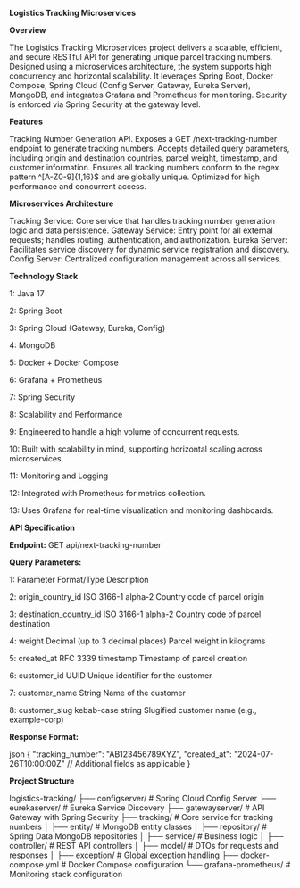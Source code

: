 **Logistics Tracking Microservices**

**Overview**

The Logistics Tracking Microservices project delivers a scalable, efficient, and secure RESTful API for generating unique parcel tracking numbers. Designed using a microservices architecture, the system supports high concurrency and horizontal scalability. It leverages Spring Boot, Docker Compose, Spring Cloud (Config Server, Gateway, Eureka Server), MongoDB, and integrates Grafana and Prometheus for monitoring. Security is enforced via Spring Security at the gateway level.

**Features**

Tracking Number Generation API. Exposes a GET /next-tracking-number endpoint to generate tracking numbers.
Accepts detailed query parameters, including origin and destination countries, parcel weight, timestamp, and customer information.
Ensures all tracking numbers conform to the regex pattern ^[A-Z0-9]{1,16}$ and are globally unique.
Optimized for high performance and concurrent access.

**Microservices Architecture**

Tracking Service: Core service that handles tracking number generation logic and data persistence.
Gateway Service: Entry point for all external requests; handles routing, authentication, and authorization.
Eureka Server: Facilitates service discovery for dynamic service registration and discovery.
Config Server: Centralized configuration management across all services.

**Technology Stack**

1: Java 17

2: Spring Boot

3: Spring Cloud (Gateway, Eureka, Config)

4: MongoDB

5: Docker + Docker Compose

6: Grafana + Prometheus

7: Spring Security

8: Scalability and Performance

9: Engineered to handle a high volume of concurrent requests.

10: Built with scalability in mind, supporting horizontal scaling across microservices.

11: Monitoring and Logging

12: Integrated with Prometheus for metrics collection.

13: Uses Grafana for real-time visualization and monitoring dashboards.

**API Specification**

**Endpoint:**
GET api/next-tracking-number

**Query Parameters:**

1: Parameter	Format/Type	Description

2: origin_country_id	ISO 3166-1 alpha-2	Country code of parcel origin

3: destination_country_id	ISO 3166-1 alpha-2	Country code of parcel destination

4: weight	Decimal (up to 3 decimal places)	Parcel weight in kilograms

5: created_at	RFC 3339 timestamp	Timestamp of parcel creation

6: customer_id	UUID	Unique identifier for the customer

7: customer_name	String	Name of the customer

8: customer_slug	kebab-case string	Slugified customer name (e.g., example-corp)

**Response Format:**

json
{
  "tracking_number": "AB123456789XYZ",
  "created_at": "2024-07-26T10:00:00Z"
  // Additional fields as applicable
}

**Project Structure**

logistics-tracking/
├── configserver/           # Spring Cloud Config Server
├── eurekaserver/           # Eureka Service Discovery
├── gatewayserver/          # API Gateway with Spring Security
├── tracking/               # Core service for tracking numbers
│   ├── entity/             # MongoDB entity classes
│   ├── repository/         # Spring Data MongoDB repositories
│   ├── service/            # Business logic
│   ├── controller/         # REST API controllers
│   ├── model/              # DTOs for requests and responses
│   ├── exception/          # Global exception handling
├── docker-compose.yml      # Docker Compose configuration
└── grafana-prometheus/     # Monitoring stack configuration

